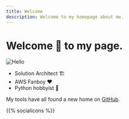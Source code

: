 ```yaml
---
title: Welcome
description: Welcome to my homepage about me.
---
```


# Welcome 👋 to my page.

![Hello](images/bitmoji-hi.png)

- Solution Architect 🏗️
- AWS Fanboy ❤️
- Python hobbyist 🐍

My tools have all found a new home on [GitHub](https://github.com/dseichter).

{{% socialicons %}}